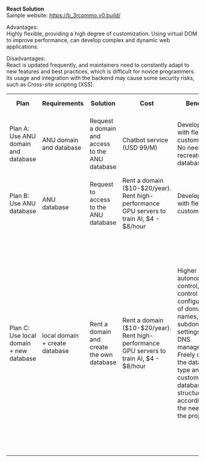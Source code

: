 
**React Solution**
<br>Sample website: https://b_3rcpmmo.v0.build/

Advantages: 
<br> Highly flexible, providing a high degree of customization. Using virtual DOM to improve performance, can develop complex and dynamic web applications.

Disadvantages: 
<br>React is updated frequently, and maintainers need to constantly adapt to new features and best practices, which is difficult for novice programmers.
Its usage and integration with the backend may cause some security risks, such as Cross-site scripting (XSS).

<table>
  <tr>
    <th>Plan</th>
    <th>Requirements</th>
    <th>Solution</th>
    <th>Cost</th>
    <th>Benefits</th>
    <th>Risks</th>
    <th>Implement Time</th>
    <th>Scalability</th>
  </tr>
  <tr>
    <td>Plan A: Use ANU domain and database</td>
    <td>ANU domain and database</td>
    <td>Request a domain and access to the ANU database</td>
    <td>Chatbot service (USD 99/M)</td>
    <td>Development with flexible customization. No need to recreate the database</td>
    <td>Due to security issues, the application for ANU domain and database permissions may not be approved</td>
    <td>5-7 weeks + audit time.</td>
    <td>High scalability for adding new features and components.</td>
  </tr>
  <tr>
    <td>Plan B: Use ANU database</td>
    <td>ANU database</td>
    <td>Request to access to the ANU database</td>
    <td>Rent a domain ($10-$20/year). Rent high-performance GPU servers to train AI, $4 - $8/hour</td>
    <td>Development with flexible customization.</td>
    <td>Due to security issues, the application for ANU database permissions may not be approved</td>
    <td>5-7 weeks + audit time.</td>
    <td>High scalability for adding new features and components.</td>
  </tr>
  <tr>
    <td>Plan C: Use local domain + new database</td>
    <td>local domain + create database</td>
    <td>Rent a domain and create the own database</td>
    <td>Rent a domain ($10-$20/year). Rent high-performance GPU servers to train AI, $4 - $8/hour</td>
    <td>Higher autonomy and control, fully control the configuration of domain names, subdomain settings, and DNS management.  
      <br>Freely choose the database type and customize the database structure according to the needs of the project.</td>
    <td>1. Loss of school brand support <br>2. Increased maintenance difficulty. Need to undertake all technical maintenance tasks, including troubleshooting, performance optimization, and security management.
      <br>3. Increased additional costs. Lease domain name, hosting service, SSL certificate.
      <br>4. Increased time cost, back-end development, database creation, self-management of access control</td>
    <td>5-7 weeks + audit time.</td>
    <td>High scalability for adding new features and components.</td>
  </tr>
</table>






